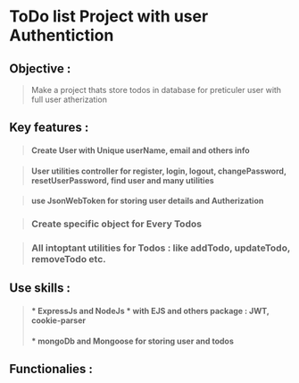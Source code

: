 <!--
Currency converter application

objective
key features
use skills
functionalities
workFlow
 -->

# ToDo list Project with user Authentiction

## Objective :

> Make a project thats store todos in database for preticuler user with full user atherization

## Key features :

> #### Create User with Unique userName, email and others info

> #### User utilities controller for register, login, logout, changePassword, resetUserPassword, find user and many utilities

> #### use JsonWebToken for storing user details and Autherization 

> ### Create specific object for Every Todos

> ### All intoptant utilities for Todos : like addTodo, updateTodo, removeTodo etc.


## Use skills :

> #### * ExpressJs and NodeJs * with EJS and others package : JWT, cookie-parser
> #### * mongoDb and Mongoose for storing user and todos

## Functionalies : 


